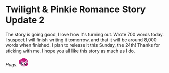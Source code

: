 # Twilight & Pinkie Romance Story Update 2

The story is going good, I love how it's turning out. Wrote 700 words today.
I suspect I will finish writing it tomorrow, and that it will be around 8,000 words when finished.
I plan to release it this Sunday, the 24th!
Thanks for sticking with me. I hope you all like this story as much as I do.

*Hugs.*
![:pinkiesmile:](../../../emotes/pinkiesmile.png)